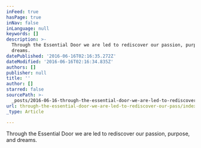 ```yaml
---
inFeed: true
hasPage: true
inNav: false
inLanguage: null
keywords: []
description: >-
  Through the Essential Door we are led to rediscover our passion, purpose, and
  dreams. 
datePublished: '2016-06-16T02:16:35.272Z'
dateModified: '2016-06-16T02:16:34.835Z'
authors: []
publisher: null
title: ''
author: []
starred: false
sourcePath: >-
  _posts/2016-06-16-through-the-essential-door-we-are-led-to-rediscover-our-pass.md
url: through-the-essential-door-we-are-led-to-rediscover-our-pass/index.html
_type: Article

---
```

Through the Essential Door we are led to rediscover our passion, purpose, and dreams.